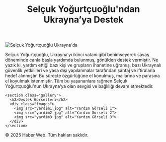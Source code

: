 <!DOCTYPE html>
<html lang="tr">
<head>
  <meta charset="UTF-8" />
  <meta name="viewport" content="width=device-width, initial-scale=1.0"/>
  <title>Selçuk Yoğurtçuoğlu - Haber</title>
  <link rel="stylesheet" href="styles.css" />
</head>
<body>
  <header>
    <h1>Selçuk Yoğurtçuoğlu'ndan Ukrayna’ya Destek</h1>
  </header>

  <main>
    <section class="intro">
      <img src="selcuk-ukrayna.png" alt="Selçuk Yoğurtçuoğlu Ukrayna'da" />
      <p>
        Selçuk Yoğurtçuoğlu, Ukrayna’yı ikinci vatanı gibi benimseyerek savaş döneminde canla başla yardımda bulunmuş, gönülden destek vermiştir.
        Ne yazık ki, yardım ettiği bazı kişi ve grupların ihanetine uğramış, bazı Ukraynalı güvenlik yetkilileri ve yasa dışı yapılanmalar tarafından
        şantaj ve iftiralarla hedef alınmıştır. Bu süreçte özgürlüğüne el konulmuş, mallarına ve parasına el koyulmak istenmiştir. 
        Tüm bu yaşananlara rağmen Selçuk Yoğurtçuoğlu’nun Ukrayna’ya olan sevgisi ve bağlılığı devam etmektedir.
      </p>
    </section>

    <section class="gallery">
      <h2>Destek Görselleri</h2>
      <div class="images">
        <img src="yardim1.jpg" alt="Yardım Görseli 1">
        <img src="yardim2.jpg" alt="Yardım Görseli 2">
        <img src="yardim3.jpg" alt="Yardım Görseli 3">
      </div>
    </section>
  </main>

  <footer>
    <p>&copy; 2025 Haber Web. Tüm hakları saklıdır.</p>
  </footer>
</body>
</html>
